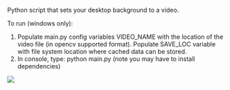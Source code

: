 Python script that sets your desktop background to a video.

To run (windows only):
1. Populate main.py config variables VIDEO_NAME with the location of the video file (in opencv supported format). Populate SAVE_LOC variable with file system location where cached data can be stored.
2. In console, type: python main.py (note you may have to install dependencies)
 
 ![](video_background.gif)
